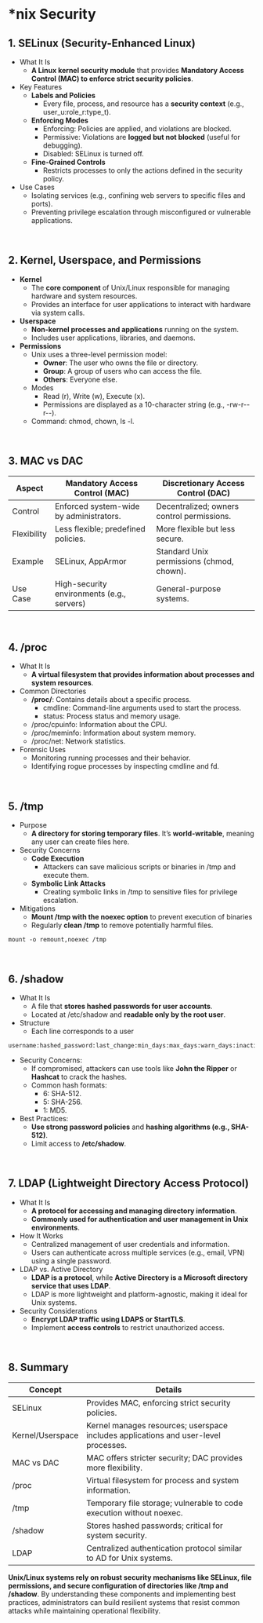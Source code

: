 <br>

# *nix Security
## 1. SELinux (Security-Enhanced Linux)
  - What It Is
    - **A Linux kernel security module** that provides **Mandatory Access Control (MAC) to enforce strict security policies**.
  - Key Features
    - **Labels and Policies**
      - Every file, process, and resource has a **security context** (e.g., user_u:role_r:type_t).
    - **Enforcing Modes**
      - Enforcing: Policies are applied, and violations are blocked.
      - Permissive: Violations are **logged but not blocked** (useful for debugging).
      - Disabled: SELinux is turned off.
    - **Fine-Grained Controls**
      - Restricts processes to only the actions defined in the security policy.
  - Use Cases
    - Isolating services (e.g., confining web servers to specific files and ports).
    - Preventing privilege escalation through misconfigured or vulnerable applications.  
<br>

## 2. Kernel, Userspace, and Permissions
  - **Kernel**
    - The **core component** of Unix/Linux responsible for managing hardware and system resources.
    - Provides an interface for user applications to interact with hardware via system calls.
  - **Userspace**
    - **Non-kernel processes and applications** running on the system.
    - Includes user applications, libraries, and daemons.
  - **Permissions**
    - Unix uses a three-level permission model:
      - **Owner**: The user who owns the file or directory.
      - **Group**: A group of users who can access the file.
      - **Others**: Everyone else.
    - Modes
      - Read (r), Write (w), Execute (x).
      - Permissions are displayed as a 10-character string (e.g., -rw-r--r--).
    - Command: chmod, chown, ls -l.  
<br>

## 3. MAC vs DAC

| Aspect | Mandatory Access Control (MAC) | Discretionary Access Control (DAC) |
| ------ | ------------------------------ | ---------------------------------- |
| Control | Enforced system-wide by administrators. | Decentralized; owners control permissions. |
| Flexibility | Less flexible; predefined policies. | More flexible but less secure. |
| Example | SELinux, AppArmor | Standard Unix permissions (chmod, chown). |
| Use Case | High-security environments (e.g., servers) | General-purpose systems. |
  
<br>

## 4. /proc
  - What It Is
    - **A virtual filesystem that provides information about processes and system resources**.
  - Common Directories
    - **/proc/<PID>**: Contains details about a specific process.
      - cmdline: Command-line arguments used to start the process.
      - status: Process status and memory usage.
    - /proc/cpuinfo: Information about the CPU.
    - /proc/meminfo: Information about system memory.
    - /proc/net: Network statistics.
  - Forensic Uses
    - Monitoring running processes and their behavior.
    - Identifying rogue processes by inspecting cmdline and fd.  
<br>

## 5. /tmp
  - Purpose
    - **A directory for storing temporary files**. It’s **world-writable**, meaning any user can create files here.
  - Security Concerns
    - **Code Execution**
      - Attackers can save malicious scripts or binaries in /tmp and execute them.
    - **Symbolic Link Attacks**
      - Creating symbolic links in /tmp to sensitive files for privilege escalation.
  - Mitigations
    - **Mount /tmp with the noexec option** to prevent execution of binaries
    - Regularly **clean /tmp** to remove potentially harmful files.  

```
mount -o remount,noexec /tmp
```
  
<br>

## 6. /shadow
  - What It Is
    - A file that **stores hashed passwords for user accounts**.
    - Located at /etc/shadow and **readable only by the root user**.
  - Structure
    - Each line corresponds to a user  

```
username:hashed_password:last_change:min_days:max_days:warn_days:inactive_days:expire
```

  - Security Concerns:
    - If compromised, attackers can use tools like **John the Ripper** or **Hashcat** to crack the hashes.
    - Common hash formats:
      - $6$: SHA-512.
      - $5$: SHA-256.
      - $1$: MD5.
  - Best Practices:
    - **Use strong password policies** and **hashing algorithms (e.g., SHA-512)**.
    - Limit access to **/etc/shadow**.  
<br>

## 7. LDAP (Lightweight Directory Access Protocol)
  - What It Is
    - **A protocol for accessing and managing directory information**.
    - **Commonly used for authentication and user management in Unix environments**.
  - How It Works
    - Centralized management of user credentials and information.
    - Users can authenticate across multiple services (e.g., email, VPN) using a single password.
  - LDAP vs. Active Directory
    - **LDAP is a protocol**, while **Active Directory is a Microsoft directory service that uses LDAP**.
    - LDAP is more lightweight and platform-agnostic, making it ideal for Unix systems.
  - Security Considerations
    - **Encrypt LDAP traffic using LDAPS or StartTLS**.
    - Implement **access controls** to restrict unauthorized access.  
<br>

## 8. Summary

| Concept | Details |
| ------- | ------- |
| SELinux | Provides MAC, enforcing strict security policies. |
| Kernel/Userspace | Kernel manages resources; userspace includes applications and user-level processes. |
| MAC vs DAC | MAC offers stricter security; DAC provides more flexibility. |
| /proc | Virtual filesystem for process and system information. |
| /tmp | Temporary file storage; vulnerable to code execution without noexec. |
| /shadow | Stores hashed passwords; critical for system security. |
| LDAP | Centralized authentication protocol similar to AD for Unix systems. |

**Unix/Linux systems rely on robust security mechanisms like SELinux, file permissions, and secure configuration of directories like /tmp and /shadow**. By understanding these components and implementing best practices, administrators can build resilient systems that resist common attacks while maintaining operational flexibility.  
<br>